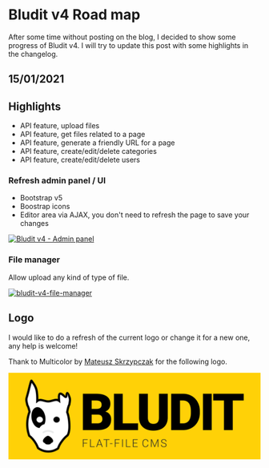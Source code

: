 # Bludit v4 Road map
<!-- date: 2021-01-15 18:00:00 -->

After some time without posting on the blog, I decided to show some progress of Bludit v4. I will try to update this post with some highlights in the changelog.

## 15/01/2021

## Highlights
- API feature, upload files
- API feature, get files related to a page
- API feature, generate a friendly URL for a page
- API feature, create/edit/delete categories
- API feature, create/edit/delete users

### Refresh admin panel / UI
- Bootstrap v5
- Boostrap icons
- Editor area via AJAX, you don't need to refresh the page to save your changes

<a href="https://ibb.co/zZjzmXp"><img src="https://i.ibb.co/5LtP1rm/Screenshot-2021-01-15-at-17-48-59.png" alt="Bludit v4 - Admin panel" border="0"></a>

### File manager
Allow upload any kind of type of file.

<a href="https://ibb.co/sWTpr9S"><img src="https://i.ibb.co/5KQXVhD/bludit-v4-file-manager.png" alt="bludit-v4-file-manager" border="0"></a>

## Logo
I would like to do a refresh of the current logo or change it for a new one, any help is welcome!

Thank to Multicolor by [Mateusz Skrzypczak](https://www.facebook.com/multicolorstargard) for the following logo.

<img src="https://github.com/bludit/logos/raw/master/multicolor/yello.png" alt="alternative-logo-by-mulicolor">
